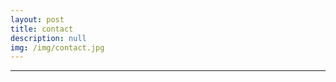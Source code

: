 ```yaml
---
layout: post
title: contact
description: null
img: /img/contact.jpg
---
```


***

<link rel="stylesheet" href="https://cdn.rawgit.com/jpswalsh/academicons/master/css/academicons.min.css">
<!-- above source for Academicons, such as for ResearchGate, and the like -->

<br>

<span class="contacticon center">
	<a href="mailto:jared.desjardins@colorado.edu" title="Email"><i class="fa fa-envelope-square"></i></a>
	<a href="http://www.colorado.edu/linguistics/jared-desjardins" title="CU Linguistics Directory Listing"><i class="fas fa-bars-square"></i></a>
	<a href="https://www.linkedin.com" target="_blank"><i class="fab fa-linkedin"></i></a>
	<a href="http://www.linkedin.com/in/jareddesjardins/" title="LinkedIn"><i class="fa fa-linkedin-square"></i></a>
	<a href="http://www.researchgate.net/profile/Jared_Desjardins" title="ResearchGare"><i class="ai ai-researchgate-square"></i></a>
	<!-- <a href="http://github.com/jared-desjardins" title="GitHub"><i class="fa fa-github-square"></i></a> -->
</span>
